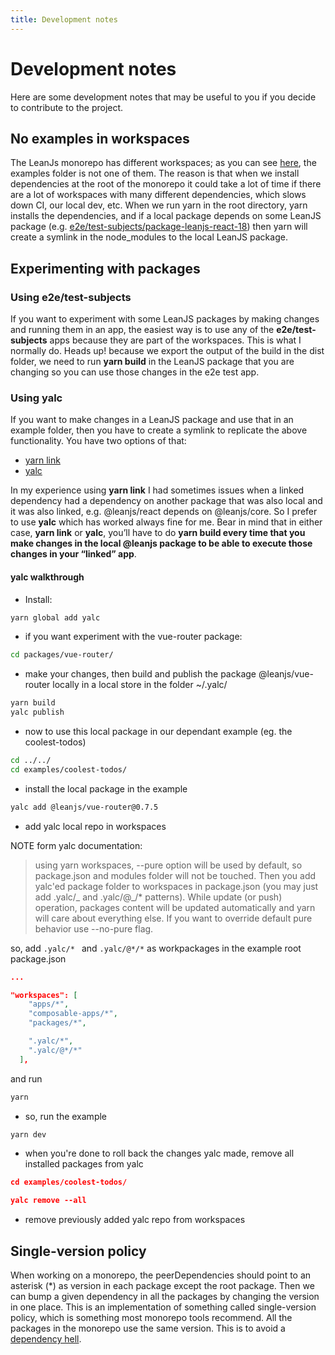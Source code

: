 ```yaml
---
title: Development notes
---
```


# Development notes

Here are some development notes that may be useful to you if you decide to contribute to the project.

## No examples in workspaces

The LeanJs monorepo has different workspaces; as you can see [here](https://github.com/leanjs/leanjs/blob/main/package.json#L27), the examples folder is not one of them.
The reason is that when we install dependencies at the root of the monorepo it could take a lot of time if there are a lot of workspaces with many different dependencies, which slows down CI, our local dev, etc.
When we run yarn in the root directory, yarn installs the dependencies, and if a local package depends on some LeanJS package (e.g. [e2e/test-subjects/package-leanjs-react-18](https://github.com/leanjs/leanjs/blob/main/e2e/test-subjects/package-leanjs-react-18/package.json#L23)) then yarn will create a symlink in the node_modules to the local LeanJS package.

## Experimenting with packages

### Using e2e/test-subjects

If you want to experiment with some LeanJS packages by making changes and running them in an app, the easiest way is to use any of the **e2e/test-subjects** apps because they are part of the workspaces. This is what I normally do. Heads up! because we export the output of the build in the dist folder, we need to run **yarn build** in the LeanJS package that you are changing so you can use those changes in the e2e test app.

### Using yalc

If you want to make changes in a LeanJS package and use that in an example folder, then you have to create a symlink to replicate the above functionality. You have two options of that:

- [yarn link](https://classic.yarnpkg.com/lang/en/docs/cli/link/)
- [yalc](https://github.com/wclr/yalc)

In my experience using **yarn link** I had sometimes issues when a linked dependency had a dependency on another package that was also local and it was also linked, e.g. @leanjs/react depends on @leanjs/core. So I prefer to use **yalc** which has worked always fine for me.
Bear in mind that in either case, **yarn link** or **yalc**, you’ll have to do **yarn build every time that you make changes in the local @leanjs package to be able to execute those changes in your “linked” app**.

#### yalc walkthrough

- Install:

```bash
yarn global add yalc
```

- if you want experiment with the vue-router package:

```bash
cd packages/vue-router/
```

- make your changes, then build and publish the package @leanjs/vue-router locally in a local store in the folder ~/.yalc/

```bash
yarn build
yalc publish
```

- now to use this local package in our dependant example (eg. the coolest-todos)

```bash
cd ../../
cd examples/coolest-todos/
```

- install the local package in the example

```bash
yalc add @leanjs/vue-router@0.7.5
```

- add yalc local repo in workspaces

NOTE form yalc documentation:

> using yarn workspaces, --pure option will be used by default, so package.json and modules folder will not be touched. Then you add yalc'ed package folder to workspaces in package.json (you may just add .yalc/_ and .yalc/@_/\* patterns). While update (or push) operation, packages content will be updated automatically and yarn will care about everything else. If you want to override default pure behavior use --no-pure flag.

so, add `.yalc/* ` and `.yalc/@*/*` as workpackages in the example root package.json

```json
...

"workspaces": [
    "apps/*",
    "composable-apps/*",
    "packages/*",

    ".yalc/*",
    ".yalc/@*/*"
  ],

```

and run

```bash
yarn
```

- so, run the example

```bash
yarn dev
```

- when you're done to roll back the changes yalc made, remove all installed packages from yalc

```json
cd examples/coolest-todos/

yalc remove --all
```

- remove previously added yalc repo from workspaces

## Single-version policy

When working on a monorepo, the peerDependencies should point to an asterisk (\*) as version in each package except the root package.
Then we can bump a given dependency in all the packages by changing the version in one place.
This is an implementation of something called single-version policy, which is something most monorepo tools recommend. All the packages in the monorepo use the same version. This is to avoid a [dependency hell](https://en.wikipedia.org/wiki/Dependency_hell).
